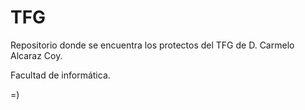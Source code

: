 # TFG 

Repositorio donde se encuentra los protectos del TFG de D. Carmelo Alcaraz Coy.

Facultad de informática.

=)
